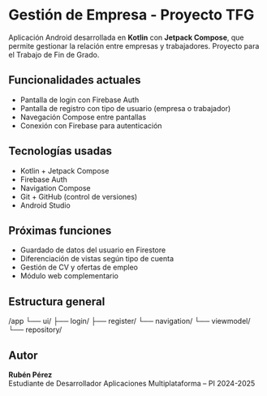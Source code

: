 # Gestión de Empresa - Proyecto TFG

Aplicación Android desarrollada en **Kotlin** con **Jetpack Compose**, que permite gestionar la relación entre empresas y trabajadores. Proyecto para el Trabajo de Fin de Grado.

## Funcionalidades actuales

- Pantalla de login con Firebase Auth
- Pantalla de registro con tipo de usuario (empresa o trabajador)
- Navegación Compose entre pantallas
- Conexión con Firebase para autenticación

##  Tecnologías usadas

- Kotlin + Jetpack Compose
- Firebase Auth
- Navigation Compose
- Git + GitHub (control de versiones)
- Android Studio

##  Próximas funciones

- Guardado de datos del usuario en Firestore
- Diferenciación de vistas según tipo de cuenta
- Gestión de CV y ofertas de empleo
- Módulo web complementario

##  Estructura general

  /app └── ui/ ├── login/ ├── register/ └── navigation/ └── viewmodel/ └── repository/

##  Autor

**Rubén Pérez**  
Estudiante de Desarrollador Aplicaciones Multiplataforma – PI 2024-2025
